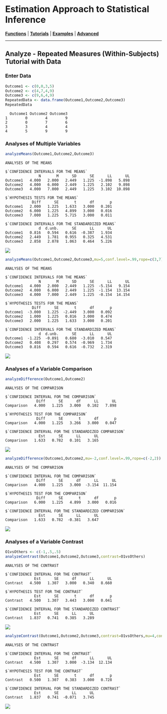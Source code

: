 # Estimation Approach to Statistical Inference

[**Functions**](../../Functions) | 
[**Tutorials**](../../Tutorials) | 
[**Examples**](../../Examples) | 
[**Advanced**](../../Advanced)

---

## Analyze - Repeated Measures (Within-Subjects) Tutorial with Data

### Enter Data

```r
Outcome1 <- c(0,0,3,5)
Outcome2 <- c(4,7,4,9)
Outcome3 <- c(9,6,4,9)
RepeatedData <- data.frame(Outcome1,Outcome2,Outcome3)
RepeatedData
```
```
  Outcome1 Outcome2 Outcome3
1        0        4        9
2        0        7        6
3        3        4        4
4        5        9        9
```

### Analyses of Multiple Variables

```r
analyzeMeans(Outcome1,Outcome2,Outcome3)
```
```
ANALYSES OF THE MEANS

$`CONFIDENCE INTERVALS FOR THE MEANS`
               N       M      SD      SE      LL      UL
Outcome1   4.000   2.000   2.449   1.225  -1.898   5.898
Outcome2   4.000   6.000   2.449   1.225   2.102   9.898
Outcome3   4.000   7.000   2.449   1.225   3.102  10.898

$`HYPOTHESIS TESTS FOR THE MEANS`
            Diff      SE       t      df       p
Outcome1   2.000   1.225   1.633   3.000   0.201
Outcome2   6.000   1.225   4.899   3.000   0.016
Outcome3   7.000   1.225   5.715   3.000   0.011

$`CONFIDENCE INTERVALS FOR THE STANDARDIZED MEANS`
               d  d.unb.      SE      LL      UL
Outcome1   0.816   0.594   0.616  -0.387   1.934
Outcome2   2.449   1.781   0.955   0.325   4.531
Outcome3   2.858   2.078   1.063   0.464   5.226
```
<kbd><img src="AnalyzeRepeatedFigure1.jpeg"></kbd>

```r
analyzeMeans(Outcome1,Outcome2,Outcome3,mu=5,conf.level=.99,rope=c(3,7))
```
```
ANALYSES OF THE MEANS

$`CONFIDENCE INTERVALS FOR THE MEANS`
               N       M      SD      SE      LL      UL
Outcome1   4.000   2.000   2.449   1.225  -5.154   9.154
Outcome2   4.000   6.000   2.449   1.225  -1.154  13.154
Outcome3   4.000   7.000   2.449   1.225  -0.154  14.154

$`HYPOTHESIS TESTS FOR THE MEANS`
            Diff      SE       t      df       p
Outcome1  -3.000   1.225  -2.449   3.000   0.092
Outcome2   1.000   1.225   0.816   3.000   0.474
Outcome3   2.000   1.225   1.633   3.000   0.201

$`CONFIDENCE INTERVALS FOR THE STANDARDIZED MEANS`
               d  d.unb.      SE      LL      UL
Outcome1  -1.225  -0.891   0.680  -3.010   0.547
Outcome2   0.408   0.297   0.574  -0.969   1.734
Outcome3   0.816   0.594   0.616  -0.732   2.319
```
<kbd><img src="AnalyzeRepeatedFigure2.jpeg"></kbd>

### Analyses of a Variable Comparison

```r
analyzeDifference(Outcome1,Outcome2)
```
```
ANALYSES OF THE COMPARISON

$`CONFIDENCE INTERVAL FOR THE COMPARISON`
              Diff      SE      df      LL      UL
Comparison   4.000   1.225   3.000   0.102   7.898

$`HYPOTHESIS TEST FOR THE COMPARISON`
              Diff      SE       t      df       p
Comparison   4.000   1.225   3.266   3.000   0.047

$`CONFIDENCE INTERVAL FOR THE STANDARDIZED COMPARISON`
               Est      SE      LL      UL
Comparison   1.633   0.782   0.101   3.165
```
<kbd><img src="AnalyzeRepeatedFigure3.jpeg"></kbd>

```r
analyzeDifference(Outcome1,Outcome2,mu=-2,conf.level=.99,rope=c(-2,2))
```
```
ANALYSES OF THE COMPARISON

$`CONFIDENCE INTERVAL FOR THE COMPARISON`
              Diff      SE      df      LL      UL
Comparison   4.000   1.225   3.000  -3.154  11.154

$`HYPOTHESIS TEST FOR THE COMPARISON`
              Diff      SE       t      df       p
Comparison   6.000   1.225   4.899   3.000   0.016

$`CONFIDENCE INTERVAL FOR THE STANDARDIZED COMPARISON`
               Est      SE      LL      UL
Comparison   1.633   0.782  -0.381   3.647
```
<kbd><img src="AnalyzeRepeatedFigure4.jpeg"></kbd>

### Analyses of a Variable Contrast

```r
O1vsOthers <- c(-1,.5,.5)
analyzeContrast(Outcome1,Outcome2,Outcome3,contrast=O1vsOthers)
```
```
ANALYSES OF THE CONTRAST

$`CONFIDENCE INTERVAL FOR THE CONTRAST`
             Est      SE      df      LL      UL
Contrast   4.500   1.307   3.000   0.340   8.660

$`HYPOTHESIS TEST FOR THE CONTRAST`
             Est      SE       t      df       p
Contrast   4.500   1.307   3.443   3.000   0.041

$`CONFIDENCE INTERVAL FOR THE STANDARDIZED CONTRAST`
             Est      SE      LL      UL
Contrast   1.837   0.741   0.385   3.289
```
<kbd><img src="AnalyzeRepeatedFigure5.jpeg"></kbd>

```r
analyzeContrast(Outcome1,Outcome2,Outcome3,contrast=O1vsOthers,mu=4,conf.level=.99,rope=c(-2,2))
```
```
ANALYSES OF THE CONTRAST

$`CONFIDENCE INTERVAL FOR THE CONTRAST`
             Est      SE      df      LL      UL
Contrast   4.500   1.307   3.000  -3.134  12.134

$`HYPOTHESIS TEST FOR THE CONTRAST`
             Est      SE       t      df       p
Contrast   0.500   1.307   0.383   3.000   0.728

$`CONFIDENCE INTERVAL FOR THE STANDARDIZED CONTRAST`
             Est      SE      LL      UL
Contrast   1.837   0.741  -0.071   3.745
```
<kbd><img src="AnalyzeRepeatedFigure6.jpeg"></kbd>
